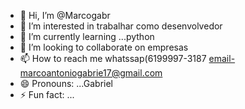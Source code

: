 - 👋 Hi, I’m @Marcogabr
- 👀 I’m interested in trabalhar como desenvolvedor
- 🌱 I’m currently learning ...python
- 💞️ I’m looking to collaborate on empresas
- 📫 How to reach me whatssap(6199997-3187 email-marcoantoniogabrie17@gmail.com
- 😄 Pronouns: ...Gabriel
- ⚡ Fun fact: ...

<!---
Marcogabr/Marcogabr is a ✨ special ✨ repository because its `README.md` (this file) appears on your GitHub profile.
You can click the Preview link to take a look at your changes.
--->
